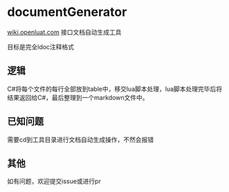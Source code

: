 # documentGenerator

[wiki.openluat.com](http://wiki.openluat.com) 接口文档自动生成工具

目标是完全ldoc注释格式

## 逻辑

C#将每个文件的每行全部放到table中，移交lua脚本处理，lua脚本处理完毕后将结果返回给C#，最后整理到一个markdown文件中。

## 已知问题

需要cd到工具目录进行文档自动生成操作，不然会报错

## 其他

如有问题，欢迎提交issue或进行pr
